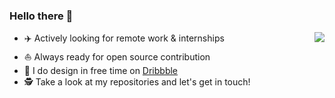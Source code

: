 ### Hello there 👋


<img align="right" src="https://github-readme-stats.vercel.app/api?username=jaspreetsidhu3&show_icon=true&hide_border=true" />

* ✈️ Actively looking for remote work & internships
* ⛵ Always ready for open source contribution
* 🎨 I do design in free time on [Dribbble](https://dribbble.com/Jaspreet_Sidhu)
* 🕵 Take a look at my repositories and let's get in touch!


